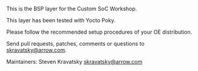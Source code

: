 This is the BSP layer for the Custom SoC Workshop. 

This layer has been tested with Yocto Poky.

Please follow the recommended setup procedures of your OE distribution.

Send pull requests, patches, comments or questions to skravatsky@arrow.com.

Maintainers: Steven Kravatsky <skravatsky@arrow.com>


             
